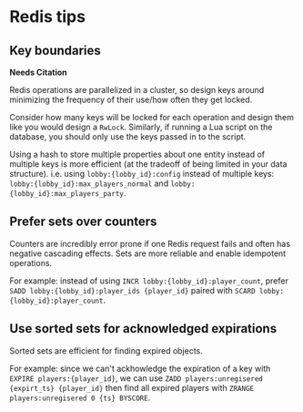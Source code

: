 # Redis tips

## Key boundaries

**Needs Citation**

Redis operations are parallelized in a cluster, so design keys around minimizing the frequency of their use/how often they get locked.

Consider how many keys will be locked for each operation and design them like you would design a `RwLock`. Similarly, if running a Lua script on the database, you should only use the keys passed in to the script.

Using a hash to store multiple properties about one entity instead of multiple keys is more efficient (at the tradeoff of being limited in your data structure). i.e. using `lobby:{lobby_id}:config` instead of multiple keys: `lobby:{lobby_id}:max_players_normal` and `lobby:{lobby_id}:max_players_party`.

## Prefer sets over counters

Counters are incredibly error prone if one Redis request fails and often has negative cascading effects. Sets are more reliable and enable idempotent operations.

For example: instead of using `INCR lobby:{lobby_id}:player_count`, prefer `SADD lobby:{lobby_id}:player_ids {player_id}` paired with `SCARD lobby:{lobby_id}:player_count`.

## Use sorted sets for acknowledged expirations

Sorted sets are efficient for finding expired objects.

For example: since we can't ackhowledge the expiration of a key with `EXPIRE players:{player_id}`, we can use `ZADD players:unregisered {expirt_ts} {player_id}` then find all expired players with `ZRANGE players:unregisered 0 {ts} BYSCORE`.
